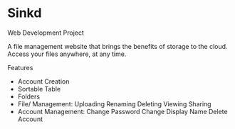 # Sinkd
Web Development Project

A file management website that brings the benefits of storage to the cloud. Access your files anywhere, at any time.

Features
- Account Creation
- Sortable Table
- Folders
- File/ Management:
    Uploading
    Renaming
    Deleting
    Viewing
    Sharing
- Account Management:
    Change Password
    Change Display Name
    Delete Account
